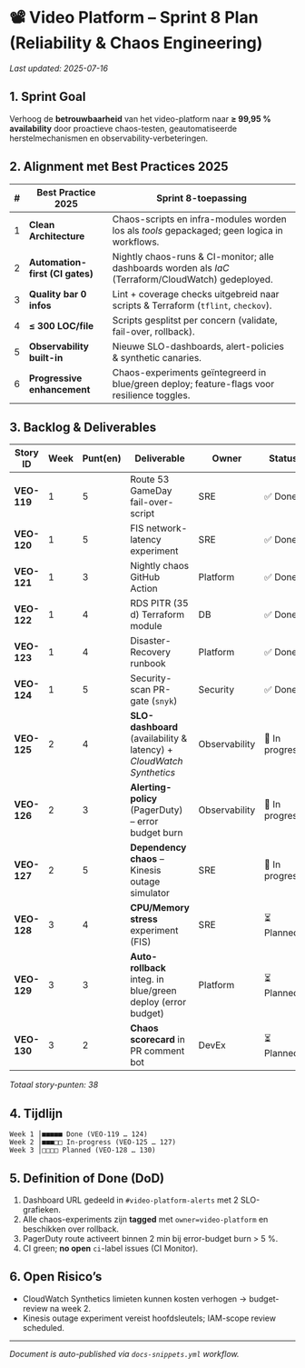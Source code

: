 # 📽️ Video Platform – Sprint 8 Plan (Reliability & Chaos Engineering)

_Last updated: 2025-07-16_

## 1. Sprint Goal
Verhoog de **betrouwbaarheid** van het video-platform naar **≥ 99,95 % availability** door proactieve chaos-testen, geautomatiseerde herstelmechanismen en observability-verbeteringen.

## 2. Alignment met Best Practices 2025
| # | Best Practice 2025 | Sprint 8-toepassing |
|---|--------------------|---------------------|
| 1 | **Clean Architecture** | Chaos-scripts en infra-modules worden los als _tools_ gepackaged; geen logica in workflows. |
| 2 | **Automation-first (CI gates)** | Nightly chaos-runs & CI-monitor; alle dashboards worden als _IaC_ (Terraform/CloudWatch) gedeployed. |
| 3 | **Quality bar 0 infos** | Lint + coverage checks uitgebreid naar scripts & Terraform (`tflint`, `checkov`). |
| 4 | **≤ 300 LOC/file** | Scripts gesplitst per concern (validate, fail-over, rollback). |
| 5 | **Observability built-in** | Nieuwe SLO-dashboards, alert-policies & synthetic canaries. |
| 6 | **Progressive enhancement** | Chaos-experiments geïntegreerd in blue/green deploy; feature-flags voor resilience toggles. |

## 3. Backlog & Deliverables
| Story ID | Week | Punt(en) | Deliverable | Owner | Status |
|----------|------|----------|-------------|--------|--------|
| **VEO-119** | 1 | 5 | Route 53 GameDay fail-over-script | SRE | ✅ Done |
| **VEO-120** | 1 | 5 | FIS network-latency experiment | SRE | ✅ Done |
| **VEO-121** | 1 | 3 | Nightly chaos GitHub Action | Platform | ✅ Done |
| **VEO-122** | 1 | 4 | RDS PITR (35 d) Terraform module | DB | ✅ Done |
| **VEO-123** | 1 | 4 | Disaster-Recovery runbook | Platform | ✅ Done |
| **VEO-124** | 1 | 5 | Security-scan PR-gate (`snyk`) | Security | ✅ Done |
| **VEO-125** | 2 | 4 | **SLO-dashboard** (availability & latency) + _CloudWatch Synthetics_ | Observability | 🔄 In progress |
| **VEO-126** | 2 | 3 | **Alerting-policy** (PagerDuty) – error budget burn | Observability | 🔄 In progress |
| **VEO-127** | 2 | 5 | **Dependency chaos** – Kinesis outage simulator | SRE | 🔄 In progress |
| **VEO-128** | 3 | 4 | **CPU/Memory stress** experiment (FIS) | SRE | ⏳ Planned |
| **VEO-129** | 3 | 3 | **Auto-rollback** integ. in blue/green deploy (error budget) | Platform | ⏳ Planned |
| **VEO-130** | 3 | 2 | **Chaos scorecard** in PR comment bot | DevEx | ⏳ Planned |

_Totaal story-punten: 38_

## 4. Tijdlijn
```
Week 1 │■■■■■ Done (VEO-119 … 124)
Week 2 │■■■□□ In-progress (VEO-125 … 127)
Week 3 │□□□□ Planned (VEO-128 … 130)
```

## 5. Definition of Done (DoD)
1. Dashboard URL gedeeld in `#video-platform-alerts` met 2 SLO-grafieken.
2. Alle chaos-experiments zijn **tagged** met `owner=video-platform` en beschikken over rollback.
3. PagerDuty route activeert binnen 2 min bij error-budget burn > 5 %.
4. CI green; **no open** `ci`-label issues (CI Monitor).

## 6. Open Risico’s
* CloudWatch Synthetics limieten kunnen kosten verhogen → budget-review na week 2.
* Kinesis outage experiment vereist hoofdsleutels; IAM-scope review scheduled.

---
_Document is auto-published via `docs-snippets.yml` workflow._
